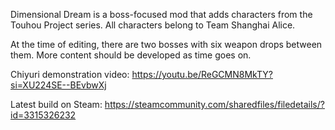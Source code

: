 Dimensional Dream is a boss-focused mod that adds characters from the Touhou Project series. All characters belong to Team Shanghai Alice.

At the time of editing, there are two bosses with six weapon drops between them. More content should be developed as time goes on.


Chiyuri demonstration video: https://youtu.be/ReGCMN8MkTY?si=XU224SE--BEvbwXj

Latest build on Steam: https://steamcommunity.com/sharedfiles/filedetails/?id=3315326232
